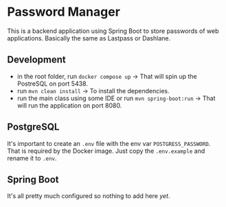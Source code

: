 # Password Manager

This is a backend application using Spring Boot to store passwords of web applications. Basically the same as Lastpass
or Dashlane.

## Development

- in the root folder, run `docker compose up` -> That will spin up the PostreSQL on port 5438.
- run `mvn clean install` -> To install the dependencies.
- run the main class using some IDE or run `mvn spring-boot:run` -> That will run the application on port 8080.

## PostgreSQL

It's important to create an `.env` file with the env var `POSTGRESS_PASSWORD`. That is required by the Docker image.
Just copy the `.env.example` and rename it to `.env`.

## Spring Boot

It's all pretty much configured so nothing to add here *yet*.
